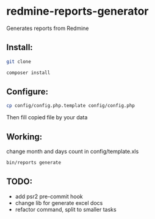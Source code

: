 redmine-reports-generator
=========================

Generates reports from Redmine

## Install:
```bash
git clone
```

```bash
composer install
```

## Configure:
```bash
cp config/config.php.template config/config.php
```

Then fill copied file by your data

## Working:

change month and days count in config/template.xls

```bash
bin/reports generate
```

## TODO:
* add psr2 pre-commit hook
* change lib for generate excel docs
* refactor command, split to smaller tasks